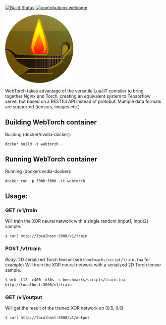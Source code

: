 [![Build Status](https://travis-ci.org/elefthei/WebTorch.svg?branch=master)](https://travis-ci.org/elefthei/WebTorch) [![contributions welcome](https://img.shields.io/badge/contributions-welcome-brightgreen.svg?style=flat)](https://github.com/elefthei/WebTorch/issues)

![WebTorch logo](/public/logo.png?raw=true "WebTorch Deep Learning server")

WebTorch takes advantage of the versatile LuaJIT compiler to bring together Nginx and Torch, creating an equivalent system to Tensorflow serve, but based on a RESTful API instead of protobuf. Multiple data formats are supported (tensors, images etc.) 

## Building WebTorch container

Building (docker/nvidia-docker):
```
docker build -t webtorch .
```

## Running WebTorch container

Running (docker/nvidia-docker):
```
docker run -p 3000:3000 -it webtorch
```

## Usage:

### GET /v1/train
Will train the XOR neural network with a single random (input1, input2) sample.
```
$ curl http://localhost:3000/v1/train
```

### POST /v1/train
*Body*: 2D serialized Torch tensor (see `benchmarks/script/train.lua` for example)
Will train the XOR neural network with a serialized 2D Torch tensor sample.
```
$ wrk -t12 -c400 -d30s -s benchmarks/scripts/train.lua http://localhost:3000/v1/train
```

### GET /v1/output
Will get the result of the trained XOR network on (0.5, 0.5)
```
$ curl http://localhost:3000/v1/output
```

